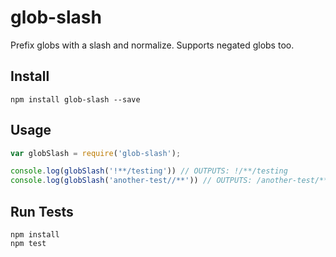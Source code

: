 # glob-slash

Prefix globs with a slash and normalize. Supports negated globs too.

## Install

```
npm install glob-slash --save
```

## Usage

```js
var globSlash = require('glob-slash');

console.log(globSlash('!**/testing')) // OUTPUTS: !/**/testing
console.log(globSlash('another-test//**')) // OUTPUTS: /another-test/**
```

## Run Tests

```
npm install
npm test
```
